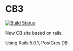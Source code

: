 # CB3

[![Build Status](https://travis-ci.org/broldak/CB3.svg?branch=master)](https://travis-ci.org/broldak/CB3)

New CB site based on rails.

Using Rails 5.0.1, PostGres DB
